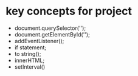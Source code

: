 # key concepts for project
- document.querySelector('');
- document.getElementById('');
- addEventListener();
- if statement;
- to string();
- innerHTML;
- setInterval()
